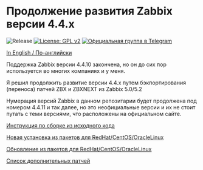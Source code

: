 # Продолжение развития Zabbix версии 4.4.x

![Release](https://github.com/CHERTS/zabbix_44x_next/workflows/Release/badge.svg)
[![License: GPL v2](https://img.shields.io/badge/License-GPLv2-blue.svg)](https://www.gnu.org/licenses/gpl-2.0)
[![Официальная группа в Telegram](https://img.shields.io/badge/Chat%20on-Telegram-brightgreen.svg)](https://t.me/zabbixnext)

[In English / По-английски](README.md)

Поддержка Zabbix версии 4.4.10 закончена, но он до сих пор используется во многих компаниях и у меня.<br>

Я решил продолжить развитие версии 4.4.x путем бэкпортирования (переноса) патчей ZBX и ZBXNEXT из Zabbix 5.0/5.2<br>

Нумерация версий Zabbix в данном репозитарии будет продолжена под номером 4.4.11 и так далее, но это неофициальные версии и их не стоит путать с теми версиями, что расположены на официальном сайте.<br>

[Инструкция по сборке из исходного кода](BUILD.ru.md)

[Новая установка из пакетов для RedHat/CentOS/OracleLinux](RHELINSTALL.ru.md)

[Обновление из пакетов для RedHat/CentOS/OracleLinux](RHELUPDATE.ru.md)

[Список дополнительных патчей](PATCHLIST.ru.md)
